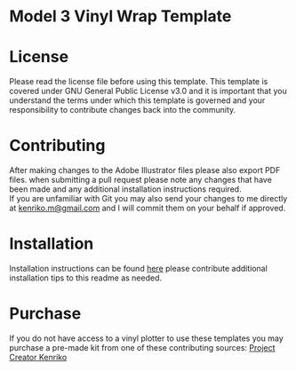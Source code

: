 # Model 3 Vinyl Wrap Template

# License
Please read the license file before using this template. This template is covered under GNU General Public License v3.0 and it is important that you understand the terms under which this template is governed and your responsibility to contribute changes back into the community. 

# Contributing
After making changes to the Adobe Illustrator files please also export PDF files. when submitting a pull request please note any changes that have been made and any additional installation instructions required.  
If you are unfamiliar with Git you may also send your changes to me directly at kenriko.m@gmail.com and I will commit them on your behalf if approved. 

# Installation
Installation instructions can be found [here](https://kenriko.com/pages/install) please contribute additional installation tips to this readme as needed. 

# Purchase 
If you do not have access to a vinyl plotter to use these templates you may purchase a pre-made kit from one of these contributing sources:
[Project Creator Kenriko](https://www.amazon.com/s/&field-keywords=kenriko)
